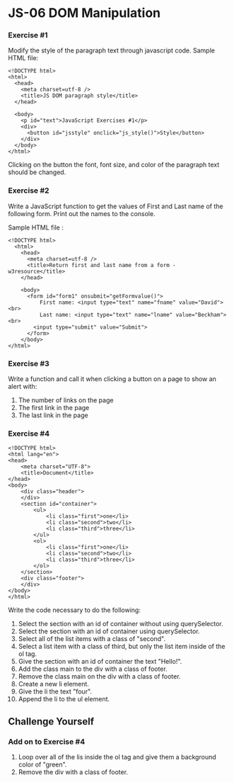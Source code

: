 # JS-06 DOM Manipulation

### Exercise #1

Modify the style of the paragraph text through javascript code.
Sample HTML file:
```
<!DOCTYPE html>
<html>
  <head>
    <meta charset=utf-8 />
    <title>JS DOM paragraph style</title>
  </head> 
  
  <body>
    <p id="text">JavaScript Exercises #1</p> 
    <div>
      <button id="jsstyle" onclick="js_style()">Style</button>
    </div>
  </body>
</html>
```
Clicking on the button the font, font size, and color of the paragraph text should be changed.

### Exercise #2

Write a JavaScript function to get the values of First and Last name of the following form.
Print out the names to the console.

Sample HTML file :
```
<!DOCTYPE html>
  <html>
    <head>
      <meta charset=utf-8 />
      <title>Return first and last name from a form - w3resource</title>
    </head>
    
    <body>
      <form id="form1" onsubmit="getFormvalue()">
          First name: <input type="text" name="fname" value="David"><br>
          Last name: <input type="text" name="lname" value="Beckham"><br>
        <input type="submit" value="Submit">
      </form>
    </body>
</html>
```

### Exercise #3

Write a function and call it when clicking a button on a page to show an alert with:

1. The number of links on the page
2. The first link in the page
3. The last link in the page

### Exercise #4

```
<!DOCTYPE html>
<html lang="en">
<head>
    <meta charset="UTF-8">
    <title>Document</title>
</head>
<body>
    <div class="header">
    </div>
    <section id="container">
        <ul>
            <li class="first">one</li>
            <li class="second">two</li>
            <li class="third">three</li>
        </ul>
        <ol>
            <li class="first">one</li>
            <li class="second">two</li>
            <li class="third">three</li>
        </ol>
    </section>
    <div class="footer">
    </div>
</body>
</html>
```

Write the code necessary to do the following:

1. Select the section with an id of container without using querySelector.
2. Select the section with an id of container using querySelector.
3. Select all of the list items with a class of "second".
4. Select a list item with a class of third, but only the list item inside of the ol tag.
5. Give the section with an id of container the text "Hello!".
6. Add the class main to the div with a class of footer.
7. Remove the class main on the div with a class of footer.
8. Create a new li element.
9. Give the li the text "four".
10. Append the li to the ul element.

## Challenge Yourself

### Add on to Exercise #4 
1. Loop over all of the lis inside the ol tag and give them a background color of "green".
2. Remove the div with a class of footer.
